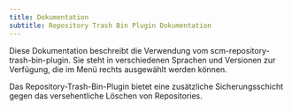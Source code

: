 ```yaml
---
title: Dokumentation
subtitle: Repository Trash Bin Plugin Dokumentation
---
```

Diese Dokumentation beschreibt die Verwendung vom scm-repository-trash-bin-plugin. Sie steht in verschiedenen Sprachen und Versionen zur Verfügung, die im Menü rechts ausgewählt werden können.

Das Repository-Trash-Bin-Plugin bietet eine zusätzliche Sicherungsschicht gegen das versehentliche Löschen von Repositories.
